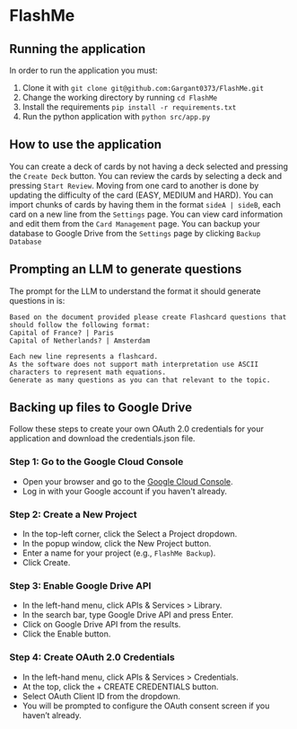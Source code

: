 # FlashMe

## Running the application
In order to run the application you must:
1. Clone it with `git clone git@github.com:Gargant0373/FlashMe.git`
2. Change the working directory by running `cd FlashMe`
3. Install the requirements `pip install -r requirements.txt`
3. Run the python application with `python src/app.py`

## How to use the application
You can create a deck of cards by not having a deck selected and pressing the `Create Deck` button.
You can review the cards by selecting a deck and pressing `Start Review`. Moving from one card to another is done by updating the difficulty of the card (EASY, MEDIUM and HARD).
You can import chunks of cards by having them in the format `sideA | sideB`, each card on a new line from the `Settings` page.
You can view card information and edit them from the `Card Management` page.
You can backup your database to Google Drive from the `Settings` page by clicking `Backup Database`

## Prompting an LLM to generate questions
The prompt for the LLM to understand the format it should generate questions in is:

```
Based on the document provided please create Flashcard questions that should follow the following format:
Capital of France? | Paris
Capital of Netherlands? | Amsterdam

Each new line represents a flashcard.
As the software does not support math interpretation use ASCII characters to represent math equations.
Generate as many questions as you can that relevant to the topic.
```

## Backing up files to Google Drive
Follow these steps to create your own OAuth 2.0 credentials for your application and download the credentials.json file.

### Step 1: Go to the Google Cloud Console
- Open your browser and go to the [Google Cloud Console](https://console.cloud.google.com/).
- Log in with your Google account if you haven't already.

### Step 2: Create a New Project
- In the top-left corner, click the Select a Project dropdown.
- In the popup window, click the New Project button.
- Enter a name for your project (e.g., `FlashMe Backup`).
- Click Create.

### Step 3: Enable Google Drive API
- In the left-hand menu, click APIs & Services > Library.
- In the search bar, type Google Drive API and press Enter.
- Click on Google Drive API from the results.
- Click the Enable button.

### Step 4: Create OAuth 2.0 Credentials
- In the left-hand menu, click APIs & Services > Credentials.
- At the top, click the + CREATE CREDENTIALS button.
- Select OAuth Client ID from the dropdown.
- You will be prompted to configure the OAuth consent screen if you haven’t already.